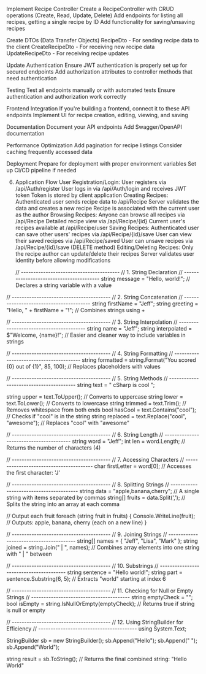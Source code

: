 Implement Recipe Controller
Create a RecipeController with CRUD operations (Create, Read, Update, Delete)
Add endpoints for listing all recipes, getting a single recipe by ID
Add functionality for saving/unsaving recipes

Create DTOs (Data Transfer Objects)
RecipeDto - For sending recipe data to the client
CreateRecipeDto - For receiving new recipe data
UpdateRecipeDto - For receiving recipe updates

Update Authentication
Ensure JWT authentication is properly set up for secured endpoints
Add authorization attributes to controller methods that need authentication

Testing
Test all endpoints manually or with automated tests
Ensure authentication and authorization work correctly

Frontend Integration
If you're building a frontend, connect it to these API endpoints
Implement UI for recipe creation, editing, viewing, and saving

Documentation
Document your API endpoints
Add Swagger/OpenAPI documentation

Performance Optimization
Add pagination for recipe listings
Consider caching frequently accessed data

Deployment
Prepare for deployment with proper environment variables
Set up CI/CD pipeline if needed

6. Application Flow
   User Registration/Login:
   User registers via /api/Auth/register
   User logs in via /api/Auth/login and receives JWT token
   Token is stored by client application
   Creating Recipes:
   Authenticated user sends recipe data to /api/Recipe
   Server validates the data and creates a new recipe
   Recipe is associated with the current user as the author
   Browsing Recipes:
   Anyone can browse all recipes via /api/Recipe
   Detailed recipe view via /api/Recipe/{id}
   Current user's recipes available at /api/Recipe/user
   Saving Recipes:
   Authenticated user can save other users' recipes via /api/Recipe/{id}/save
   User can view their saved recipes via /api/Recipe/saved
   User can unsave recipes via /api/Recipe/{id}/save (DELETE method)
   Editing/Deleting Recipes:
   Only the recipe author can update/delete their recipes
   Server validates user identity before allowing modifications

   // ----------------------------------------
   // 1. String Declaration
   // ----------------------------------------
   string message = "Hello, world!"; // Declares a string variable with a value

// ----------------------------------------
// 2. String Concatenation
// ----------------------------------------
string firstName = "Jeff";
string greeting = "Hello, " + firstName + "!"; // Combines strings using +

// ----------------------------------------
// 3. String Interpolation
// ----------------------------------------
string name = "Jeff";
string interpolated = $"Welcome, {name}!"; // Easier and cleaner way to include variables in strings

// ----------------------------------------
// 4. String Formatting
// ----------------------------------------
string formatted = string.Format("You scored {0} out of {1}", 85, 100); // Replaces placeholders with values

// ----------------------------------------
// 5. String Methods
// ----------------------------------------
string text = " cSharp is cool ";

string upper = text.ToUpper(); // Converts to uppercase
string lower = text.ToLower(); // Converts to lowercase
string trimmed = text.Trim(); // Removes whitespace from both ends
bool hasCool = text.Contains("cool"); // Checks if "cool" is in the string
string replaced = text.Replace("cool", "awesome"); // Replaces "cool" with "awesome"

// ----------------------------------------
// 6. String Length
// ----------------------------------------
string word = "Jeff";
int len = word.Length; // Returns the number of characters (4)

// ----------------------------------------
// 7. Accessing Characters
// ----------------------------------------
char firstLetter = word[0]; // Accesses the first character: 'J'

// ----------------------------------------
// 8. Splitting Strings
// ----------------------------------------
string data = "apple,banana,cherry"; // A single string with items separated by commas
string[] fruits = data.Split(','); // Splits the string into an array at each comma

// Output each fruit
foreach (string fruit in fruits)
{
Console.WriteLine(fruit); // Outputs: apple, banana, cherry (each on a new line)
}

// ----------------------------------------
// 9. Joining Strings
// ----------------------------------------
string[] names = { "Jeff", "Lisa", "Mark" };
string joined = string.Join(" | ", names); // Combines array elements into one string with " | " between

// ----------------------------------------
// 10. Substrings
// ----------------------------------------
string sentence = "Hello world!";
string part = sentence.Substring(6, 5); // Extracts "world" starting at index 6

// ----------------------------------------
// 11. Checking for Null or Empty Strings
// ----------------------------------------
string emptyCheck = "";
bool isEmpty = string.IsNullOrEmpty(emptyCheck); // Returns true if string is null or empty

// ----------------------------------------
// 12. Using StringBuilder for Efficiency
// ----------------------------------------
using System.Text;

StringBuilder sb = new StringBuilder();
sb.Append("Hello");
sb.Append(" ");
sb.Append("World");

string result = sb.ToString(); // Returns the final combined string: "Hello World"
